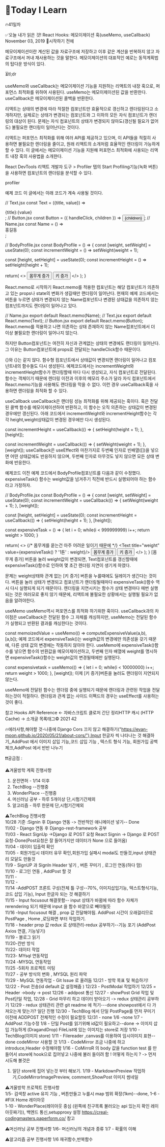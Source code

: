 # 🎃Today I Learn  
🔥41일차  


✅오늘 내가 읽은 것!
React Hooks: 메모이제이션 훅(useMemo, useCallback)
November 03, 2019
🏁시작하기 전에

메모이제이션이란 계산된 값을 자료구조에 저장하고 이후 같은 계산을 반복하지 않고 자료구조에서 꺼내 재사용하는 것을 말한다. 메모이제이션의 대표적인 예로는 동적계획법의 탑다운 방식이 있다.

⏳tl;dr

useMemo와 useCallback는 메모이제이션 기능을 지원하는 리액트의 내장 훅으로, 퍼포먼스 최적화를 위하여 사용된다.
useMemo는 메모이제이션된 값을 반환한다.
useCallback은 메모이제이션된 콜백을 반환한다.

리액트는 상태의 변경에 따라 적절한 컴포넌트만 효율적으로 갱신하고 렌더링된다고 소개하지만, 실제로는 상태가 변경되는 컴포넌트와 그 이하의 모든 자식 컴포넌트가 랜더링의 대상이 된다. 문제는 자식 컴포넌트의 상태가 변경되지 않아도(갱신될 필요가 없어도) 불필요한 랜더링이 일어난다는 것이다.


리액트는 퍼포먼스 최적화를 위해 여러 API를 제공하고 있으며, 이 API들을 적절히 사용하면 불필요한 렌더링을 줄이고, 원래 리액트의 소개처럼 효율적인 렌더링이 가능하게 할 수 있다. 이 글에서는 메모이제이션 기능을 지원해 퍼포먼스 최적화에 사용되는 리액트 내장 훅의 사용법을 소개한다.


React DevTools
리액트 개발자 도구 > Profiler 탭의 Start Profiling기능(녹화 버튼)을 사용하면 컴포넌트의 랜더링을 분석할 수 있다.


profiler

예제 코드
이 글에서는 아래 코드가 계속 사용될 것이다.

// Text.jsx
const Text = ({title, value}) => <div>{title}:{value}</div>;
// Button.jsx
const Button = ({ handleClick, children }) => <button onClick={handleClick}>{children}</button>;
// Name.jsx
const Name = () => <div>홍길동</div>;

// BodyProfile.jsx
const BodyProfile = () => {
  const [weight, setWeight] = useState(0);
  const incrementWeight = () => setWeight(weight + 1);

  const [height, setHeight] = useState(0);
  const incrementHeight = () => setHeight(height + 1);

  return(
    <>
      <Name/>
      <Text title="weight" value={weight}/>
      <Button handleClick={incrementWeight}>몸무게 증가</Button>
      <Text title="height" value={height}/>
      <Button handleClick={incrementHeight}>키 증가</Button>
    </>
  );
}

React.memo로 시작하기
React.memo를 적용한 컴포넌트는 해당 컴포넌트가 의존하고 있는 props나 state의 변화가 생길때만 랜더링이 일어난다. 현재의 예제 코드에서는 버튼을 누르면 상태가 변경되지 않는 Name컴포넌트나 변경된 상태값을 의존하지 않는 컴포넌트까지도 랜더링이 일어나고 있다.

// Name.jsx
export default React.memo(Name);
// Text.jsx
export default React.memo(Text);
// Button.jsx
export default React.memo(Button);
React.memo를 적용하고 나면 의존하는 상태 존재하지 않는 Name컴포넌트에서 더 이상 불필요한 랜더링이 일어나지 않는다.

하지만 Button컴포넌트는 여전히 자신과 관계없는 상태의 변경에도 랜더링이 일어난다. 그 이유는 Button컴포넌트에 props로 전달되는 handleClick함수 때문이다.


{}와 {}는 같지 않다.
함수형 컴포넌트에서 상태값이 변경되면 랜더링이 일어나고 컴포넌트내의 함수들도 다시 생성된다. 예제코드에서는 incrementWeight와 incrementHeight함수가 랜더링할때 마다 다시 생성되고, 자식 컴포넌트로 전달된다. 함수는 객체이기 때문에 렌더링 이전과 이후의 메모리 주소가 달라 자식 컴포넌트에서 React.memo기능을 사용해도 랜더링을 막을 수 없다. 이런 경우 useCallback훅을 사용하면 랜더링을 최적화 할 수 있다.


useCallback
useCallback은 랜더링 성능 최적화를 위해 제공되는 훅이다. 훅은 전달된 콜백 함수를 메모이제이션하여 반환하고, 이 함수는 오직 의존하는 상태값이 변경된 경우에만 갱신된다. 아래 코드에서 incrementWeight와 incrementHeight함수는 각각 height,weight상태값이 변경된 경우에만 다시 생성된다.

const incrementHeight = useCallback(() => {
  setHeight(height + 1);
}, [height]);

const incrementWeight = useCallback(() => {
  setWeight(weight + 1);
}, [weight]);
useCallback은 useEffect와 마찬가지로 두번째 인자로 빈배열([])을 넣으면 어떤 상태값에도 반응하지 않으며, 두번째 인자로 아무것도 넣지 않으면 모든 상태 변화에 반응한다.

예제코드
이전 예제 코드에서 BodyProfile컴포넌트를 다음과 같이 수정했다. expensiveTask() 함수는 weight값을 넘겨주기 직전에 반드시 실행되어야 하는 함수라고 가정하자.

// BodyProfile.jsx
const BodyProfile = () => {
  const [weight, setWeight] = useState(0);
  const incrementWeight = useCallback(() => {
    setWeight(weight + 1);
  }, [weight]);

  const [height, setHeight] = useState(0);
  const incrementHeight = useCallback(() => {
    setHeight(height + 1);
  }, [height]);

  const expensiveTask = () => {
    let i = 0;
    while(i < 999999999) i++;
    return weight > 1000;
  }

  return(
    <>
      {/* 몸무게를 묻는건 아주 어려운 일이기 때문에 */}
      <Text title="weight" value={expensiveTask() ? '1톤' : weight}/> 
      <Button handleClick={incrementWeight}>몸무게 증가</Button>
      <Text title="height" value={height}/>
      <Button handleClick={incrementHeight}>키 증가</Button>
    </>
  );
}
[몸무게 증가] 버튼을 눌러 weight값이 변경되면, Text컴포넌트를 갱신할때에 expensiveTask()함수로 인하여 몇 초간 렌더링 지연이 생기게 하였다.

문제는 weight상태와 관계 없는 [키 증가] 버튼을 누를때에도 딜레이가 생긴다는 것이다. 버튼을 눌러 상태가 변경되고 컴포넌트가 랜더링될때마다 expensiveTask()함수 역시 다시 실행되게 되기 때문이다. 렌더링을 지연시키는 함수가 상태 변경마다 매번 실행되는 것은 여러모로 좋지 않기 때문에, 리액트에 불필요한 상황에서는 실행될 필요가 없음을 알려야한다.


useMemo
useMemo역시 퍼포먼스를 최적화 하기위한 훅이다. useCallback과의 차이점은 useCallback은 전달된 함수 그 자체를 캐싱하지만, useMemo는 전달된 함수가 실행되고 반환된 결과를 캐싱한다는 것이다.

const memoizedValue = useMemo(() => computeExpensiveValue(a,b), [a,b]);
예제 코드에서 expensiveTask()는 weigth값의 변경에만 의존성을 갖기 때문에, 다른 상태 값의 변경에는 작동하지 않아야 한다. useMemo에 expensiveTask()함수를 넣으면 함수의 반환값을 메모이제이션하고, 두번째 인자 배열에 weight를 명시하면 expensiveTask()함수는 weight값의 변경될때에만 실행된다.

const expensivetask = useMemo(() => {
  let i = 0;
  while(i < 10000000) i++;
  return weight > 1000;
}, [weight]);
이제 [키 증가]버튼을 눌러도 랜더링이 지연되지 않는다.


useMemo에 전달된 함수는 렌더링 중에 실행되기 때문에 랜더링과 관련된 작업을 전달하는것이 적절하다. 랜더링과 관계 없는 사이드 이펙드의 경우는 useEffect를 사용하는 것이 좋다.

참고
Hooks API Reference
← 자바스크립트 클로저 간단 정리HTTP 캐시 (HTTP Cache) →
소개글 목록태그© 2021 42


🔥에러사항,해야할 것-나중에 Django Cors 끄지 않고 해결하기("https://evan-moon.github.io/2020/05/21/about-cors/"),Input 한글자 씩 나타나는 것 해결하기,,AddPost 에서 이미지 삽입 기능,코드 삽입 기능 , 텍스트 형식 기능, 회원가입 공백 체크,AddPost 에서 반반 나누기



❗️❗️궁금점 :


⚠️겨울방학 계획 진행사항
1. 운전면허 - 1/14 이후
2. TechBlog --진행중
3. WonderPlace  --진행중
4. 머신러닝 공부 - 하루 5개이상 단,시험기간제외
5. 알고리즘 - 하루 한문제 단,시험기간제외

⚠️TechBlog 진행사항  
10/28 기준 :Signin  후 Django 연동 -> 전반적인 애니메이션 넣기-- Done  
11/02 - Django 연동 후 Django-rest-framework 공부  
11/03 - React SignUp ->Django 로 POST 요청 React Signin -> Django 로 POST 요청-Done(Post요청은 잘 들어가지만 데이터가 None 으로 들어옴)  
11/04 - 데이터 입출력 확인  
11/05 - 회원가입시 데이터 유무 확인,회원가입 실패시 modal도 만들것,input 상태관리 모달도 만들것  
11/9 - SignUP  과 SignIn Header 넣기 , 버튼 꾸미기 , 로그인 연동(하다 맘)  
11/10 - 로그인 연동 , AddPost 할 것    
11/11 -   
11/12 -  
11/14 -AddPOST 프론트 구성(전체 틀 구성--70%, 이미지삽입기능, 텍스트형식기능, 코드 삽입 기능), Input 한글자 되는 것 해결하기  
11/15 - Input focusout 해결못함-- input 상태가 바뀜에 따라 함수 자체가 rerendering 되기 때문에 input 을 함수 바깥으로 빼야될듯  
11/16 -Input focusout 해결 , prop 값 전달해야됨.
AddPost 시간이 오래걸리므로 PostPage , Home ,로딩화면 부터 작업하기.  
11/18 - header prop 값 redux 로 상태관리-redux 공부하기--기능 포기 (AddPost Axios 연결, 기능넣기)  
11/19 - 블로그 읽기  
11/20-칸반 방식  
11/22- 데이터 작업  
11/23- MYsql 연동작업  
11/24 -MYSQL 연동작업  
11/25 -5회차 프로젝트 미팅  
11/27 - 공부 방식의 변화 , MYSQL 원리 파악  
11/29 - MySQL 연동작업 - Git Issue 로 올려둠
12/21 - 방학 목표 및 복습하기!
12/22 - Post 전송(id default 값 설정해줌 )
12/23 - PostModal 작업하기
12/25 = Header ->body -> post
12/26 - addpost 통신
12/27 - showPost Grid 작업 및 Post단일 작업,
12/28 - Grid 마무리 하고 데이터 받아오기 -> redux 상태관리 공부하기
12/29 - redux 상태관리 관련 git readme 에 적기---done
showpost에서 다 가져오는게 맞는가? 일단 진행
12/30 - TechBlog 에서 단일 PostPage를 먼저 꾸미기 이전에 ADDPOST 전체적인 수정이 필요할듯
12/31 - none
1/6 -none
1/7 - AddPost 기능수정
1/8 - 단일 Post를 읽기위해 id값이 필요하고--done -> 이미지 삽입 가능하게 (DragandDrop)
FileList에 있는 이미지는 store로 저장
1/10 - TechBlog(이미지 store)
1/11 - Filereader ,canvas를 이용하여 임시이미지 표현--done
codeMirror 사용할 것
1/13 - CodeMirror 조금 나중에 하고 introduce,Header 수정해야함
1/16 - CoMirroR 의 body 값을 function test 를 만들어서 store에 hook으로 집어넣고 나중에 불러 들이려 함 ! 어떻게 하는지 ? -> 먼저 시도해 볼것은
1. 일단 store에 집어 넣는것 부터 해보기. 
1/19 - MarkdownPreview 작업하기,CodeMirrorImagePreview, comment,ShowPost 이미지 썸네일




⚠️겨울방학 프로젝트 진행사항  
    1/5- 검색창 active 유지 기능 , 버튼만들고 누를시 map 범위 확장(1km)--done, 
    1-6 -  #FIX Home 레이아웃  
    1-10 - WonderPlace(레이아웃 중심 (왼쪽에 친구목록 불러오는 api 있는지 확인 레이아웃짜기)),  백엔드 통신,setupproxy 설정
    https://creal-codingmasters.paperform.co/ 참고
    


⚠️머신러닝 공부 진행사항
1/6- 머신러닝의 개념과 종류
1/7 - 확률의 이해 


	

⚠️알고리즘 공부 진행사항
1/6 재귀함수,반복함수




